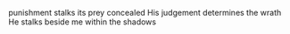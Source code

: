 punishment stalks its prey concealed 
His judgement determines the wrath
He stalks beside me within the shadows 
